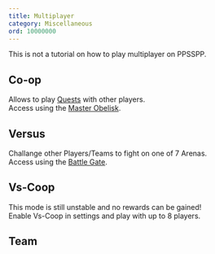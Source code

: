 ```yaml
---
title: Multiplayer
category: Miscellaneous
ord: 10000000
---
```

This is not a tutorial on how to play multiplayer on PPSSPP.
## Co-op
Allows to play [Quests](./quests.md) with other players.<br>
Access using the [Master Obelisk](./hideout.md#master-obelisk).
## Versus
Challange other Players/Teams to fight on one of 7 Arenas.<br>
Access using the [Battle Gate](./hideout.md#battle-gate).
## Vs-Coop
This mode is still unstable and no rewards can be gained!<br>
Enable Vs-Coop in settings and play with up to 8 players.<br>
## Team
